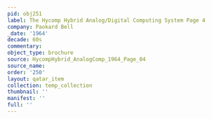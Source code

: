 ```yaml
---
pid: obj251
label: The Hycomp Hybrid Analog/Digital Computing System Page 4
company: Paokard Bell
_date: '1964'
decade: 60s
commentary: 
object_type: brochure
source: HycompHybrid_AnalogComp_1964_Page_04
source_name: 
order: '250'
layout: qatar_item
collection: temp_collection
thumbnail: ''
manifest: ''
full: ''
---
```

